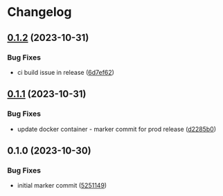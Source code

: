# Changelog

## [0.1.2](https://github.com/sudoblockio/icon-stats/compare/v0.1.1...v0.1.2) (2023-10-31)


### Bug Fixes

* ci build issue in release ([6d7ef62](https://github.com/sudoblockio/icon-stats/commit/6d7ef623e2d298379304c8f7053d9ae480118532))

## [0.1.1](https://github.com/sudoblockio/icon-stats/compare/v0.1.0...v0.1.1) (2023-10-31)


### Bug Fixes

* update docker container - marker commit for prod release ([d2285b0](https://github.com/sudoblockio/icon-stats/commit/d2285b093191a12879329ec0214d41f170b900c4))

## 0.1.0 (2023-10-30)


### Bug Fixes

* initial marker commit ([5251149](https://github.com/sudoblockio/icon-stats/commit/5251149763421534c5c36d24a36c3bfd50ece1ae))
